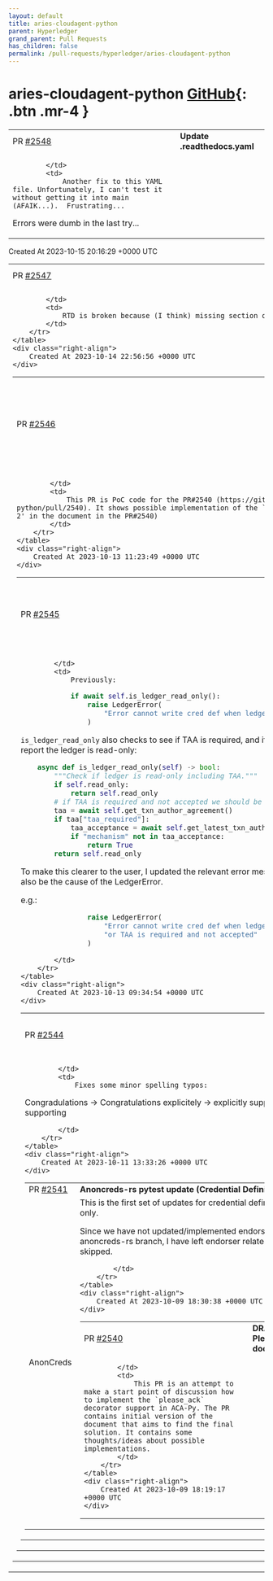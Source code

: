 ```yaml
---
layout: default
title: aries-cloudagent-python
parent: Hyperledger
grand_parent: Pull Requests
has_children: false
permalink: /pull-requests/hyperledger/aries-cloudagent-python
---
```


# aries-cloudagent-python <span class="fs-3 right-align">[GitHub](https://github.com/hyperledger/aries-cloudagent-python){: .btn .mr-4 }</span>


<div>
    <table>
        <tr>
            <td>
                PR <a href="https://github.com/hyperledger/aries-cloudagent-python/pull/2548" class=".btn">#2548</a>
            </td>
            <td>
                <b>
                    Update .readthedocs.yaml
                </b>
            </td>
        </tr>
        <tr>
            <td>
                
            </td>
            <td>
                Another fix to this YAML file. Unfortunately, I can't test it without getting it into main (AFAIK...).  Frustrating...

Errors were dumb in the last try...
            </td>
        </tr>
    </table>
    <div class="right-align">
        Created At 2023-10-15 20:16:29 +0000 UTC
    </div>
</div>

<div>
    <table>
        <tr>
            <td>
                PR <a href="https://github.com/hyperledger/aries-cloudagent-python/pull/2547" class=".btn">#2547</a>
            </td>
            <td>
                <b>
                    Update .readthedocs.yaml
                </b>
            </td>
        </tr>
        <tr>
            <td>
                
            </td>
            <td>
                RTD is broken because (I think) missing section of RTD.
            </td>
        </tr>
    </table>
    <div class="right-align">
        Created At 2023-10-14 22:56:56 +0000 UTC
    </div>
</div>

<div>
    <table>
        <tr>
            <td>
                PR <a href="https://github.com/hyperledger/aries-cloudagent-python/pull/2546" class=".btn">#2546</a>
            </td>
            <td>
                <b>
                    DRAFT: please_ack support PoC for the 0453-issue-credential-v2 protocol
                </b>
            </td>
        </tr>
        <tr>
            <td>
                
            </td>
            <td>
                This PR is PoC code for the PR#2540 (https://github.com/hyperledger/aries-cloudagent-python/pull/2540). It shows possible implementation of the `please_ack` decorator support ('option 2' in the document in the PR#2540)
            </td>
        </tr>
    </table>
    <div class="right-align">
        Created At 2023-10-13 11:23:49 +0000 UTC
    </div>
</div>

<div>
    <table>
        <tr>
            <td>
                PR <a href="https://github.com/hyperledger/aries-cloudagent-python/pull/2545" class=".btn">#2545</a>
            </td>
            <td>
                <b>
                    :art: clarify LedgerError message when TAA is required and not accepted
                </b>
            </td>
        </tr>
        <tr>
            <td>
                
            </td>
            <td>
                Previously:
```py
            if await self.is_ledger_read_only():
                raise LedgerError(
                    "Error cannot write cred def when ledger is in read only mode"
                )
```

`is_ledger_read_only` also checks to see if TAA is required, and if not accepted it will also report the ledger is read-only:
```py
    async def is_ledger_read_only(self) -> bool:
        """Check if ledger is read-only including TAA."""
        if self.read_only:
            return self.read_only
        # if TAA is required and not accepted we should be in read-only mode
        taa = await self.get_txn_author_agreement()
        if taa["taa_required"]:
            taa_acceptance = await self.get_latest_txn_author_acceptance()
            if "mechanism" not in taa_acceptance:
                return True
        return self.read_only
```

To make this clearer to the user, I updated the relevant error messages to say TAA  may also be the cause of the LedgerError.

e.g.:
```py
                raise LedgerError(
                    "Error cannot write cred def when ledger is in read only mode, "
                    "or TAA is required and not accepted"
                )
```
            </td>
        </tr>
    </table>
    <div class="right-align">
        Created At 2023-10-13 09:34:54 +0000 UTC
    </div>
</div>

<div>
    <table>
        <tr>
            <td>
                PR <a href="https://github.com/hyperledger/aries-cloudagent-python/pull/2544" class=".btn">#2544</a>
            </td>
            <td>
                <b>
                    fix: correct minor typos
                </b>
            </td>
        </tr>
        <tr>
            <td>
                
            </td>
            <td>
                Fixes some minor spelling typos:

   Congradulations -> Congratulations
   explicitely -> explicitly
   supprting -> supporting

            </td>
        </tr>
    </table>
    <div class="right-align">
        Created At 2023-10-11 13:33:26 +0000 UTC
    </div>
</div>

<div>
    <table>
        <tr>
            <td>
                PR <a href="https://github.com/hyperledger/aries-cloudagent-python/pull/2541" class=".btn">#2541</a>
            </td>
            <td>
                <b>
                    Anoncreds-rs pytest update (Credential Definitions)
                </b>
            </td>
        </tr>
        <tr>
            <td>
                <span class="chip">AnonCreds</span>
            </td>
            <td>
                This is the first set of updates for credential definitions API only.

Since we have not updated/implemented endorser in the anoncreds-rs branch, I have left endorser related tests as skipped.


            </td>
        </tr>
    </table>
    <div class="right-align">
        Created At 2023-10-09 18:30:38 +0000 UTC
    </div>
</div>

<div>
    <table>
        <tr>
            <td>
                PR <a href="https://github.com/hyperledger/aries-cloudagent-python/pull/2540" class=".btn">#2540</a>
            </td>
            <td>
                <b>
                    DRAFT: PleaseAck.md document
                </b>
            </td>
        </tr>
        <tr>
            <td>
                
            </td>
            <td>
                This PR is an attempt to make a start point of discussion how to implement the `please_ack` decorator support in ACA-Py. The PR contains initial version of the document that aims to find the final solution. It contains some thoughts/ideas about possible implementations.
            </td>
        </tr>
    </table>
    <div class="right-align">
        Created At 2023-10-09 18:19:17 +0000 UTC
    </div>
</div>

